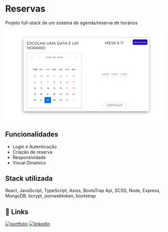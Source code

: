 # Reservas
Projeto full-stack de um sistema de agenda/reserva de horários

<img src="/public/reserva.png" alt="reserva">

## Funcionalidades

- Login e Autenticação
- Criação de reserva
- Responsividade
- Visual Dinamico

## Stack utilizada

React, JavaScript, TypeScript, Axios, BootsTrap Api, SCSS, Node, Express, MongoDB, bcrypt, jsonwebtoken, bootstrap

## 🔗 Links

[![portfolio](https://img.shields.io/badge/my_portfolio-000?style=for-the-badge&logo=ko-fi&logoColor=white)](https://daniloramosbr.github.io/portfolio/)
[![linkedin](https://img.shields.io/badge/linkedin-0A66C2?style=for-the-badge&logo=linkedin&logoColor=white)](https://www.linkedin.com/in/daniloramosbr)
